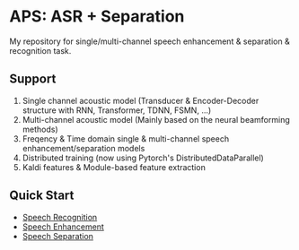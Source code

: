 # APS: ASR + Separation

My repository for single/multi-channel speech enhancement & separation & recognition task.

## Support

1. Single channel acoustic model (Transducer & Encoder-Decoder structure with RNN, Transformer, TDNN, FSMN, ...)
2. Multi-channel acoustic model (Mainly based on the neural beamforming methods)
3. Freqency & Time domain single & multi-channel speech enhancement/separation models
4. Distributed training (now using Pytorch's DistributedDataParallel)
5. Kaldi features & Module-based feature extraction

## Quick Start

* [Speech Recognition](doc/recognition.md)
* [Speech Enhancement](doc/enhancement.md)
* [Speech Separation](doc/separation.md)